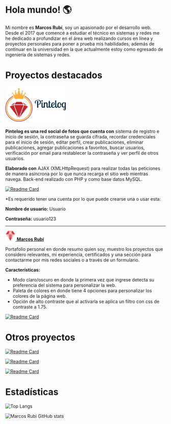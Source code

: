 # Hola mundo! :earth_americas:

Mi nombre es **Marcos Rubí**, soy un apasionado por el desarrollo web.
 Desde el 2017 que comencé a estudiar el técnico en sistemas y redes me he dedicado a profundizar en el área web realizando cursos en línea y proyectos personales para poner a prueba mis habilidades, además de continuar en la universidad en la que actualmente estoy como egresado de ingeniería de sistemas y redes.

# Proyectos destacados


[![](logo-pintelog.png)](https://pintelog-app.000webhostapp.com/#)

**Pintelog es una red social de fotos que cuenta con** sistema de registro e inicio de sesión, la contraseña se guarda cifrada, recordar credenciales para el inicio de sesión, editar perfil, crear publicaciones, eliminar publicaciones, agregar publicaciones a favoritos, buscar usuarios, verificación por email para restablecer la contraseña y ver perfil de otros usuarios.

**Elaborado con** AJAX (XMLHttpRequest) para realizar todas las peticiones de manera asíncrona por lo que nunca recarga el sitio web mientras navega. Back-end realizado con PHP y como base datos MySQL.

[![Readme Card](https://github-readme-stats.vercel.app/api/pin/?username=marcosrubi&repo=pintelog)](https://github.com/marcosrubi/pintelog)

*Es requerido tener una cuenta por lo que puede crearse una o usar esta:

**Nombre de usuario:** Usuario

**Contraseña:** usuario123

<hr/>

[![](logo-portafolio.webp) **Marcos Rubí**](https://mrubi.vercel.app/)

Portafolio personal en donde resumo quien soy, muestro los proyectos que considero relevantes, mi experiencia, certificados y una sección para contactarme por mis redes sociales o a través de un formulario.

**Características:**
 - Modo claro/oscuro en donde la primera vez que ingrese detecta su preferencia del sistema para personalizar la web.
 -  Paleta de colores en donde tiene 4 opciones para personalizar los colores de la página web. 
 - Opción de alto contraste que al activarla se aplica un filtro con css de contraste a 1.75.
 
 [![Readme Card](https://github-readme-stats.vercel.app/api/pin/?username=marcosrubi&repo=mrubi&show_owner=true)](https://github.com/marcosrubi/mrubi)
 
 # Otros proyectos
 
[![Readme Card](https://github-readme-stats.vercel.app/api/pin/?username=marcosrubi&repo=Manage-landing-page)](https://github.com/marcosrubi/Manage-landing-page)

[![Readme Card](https://github-readme-stats.vercel.app/api/pin/?username=marcosrubi&repo=Time-tracking-dashboard)](https://github.com/marcosrubi/Time-tracking-dashboard)

[![Readme Card](https://github-readme-stats.vercel.app/api/pin/?username=marcosrubi&repo=ListaTareas)](https://github.com/marcosrubi/ListaTareas)



# Estadísticas

![Top Langs](https://github-readme-stats.vercel.app/api/top-langs/?username=marcosrubi&layout=compact&langs_count=6)


![Marcos Rubi GitHub stats](https://github-readme-stats.vercel.app/api?username=marcosrubi&show_icons=true&theme=algolia)
